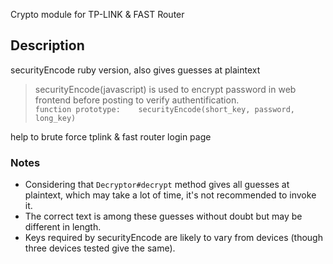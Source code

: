 Crypto module for TP-LINK & FAST Router

## Description

securityEncode ruby version, also gives guesses at plaintext    

>securityEncode(javascript) is used to encrypt password in web frontend before posting to verify authentification.   
`function prototype:   
securityEncode(short_key, password, long_key)`

help to brute force tplink & fast router login page

### Notes

* Considering that `Decryptor#decrypt` method gives all guesses at plaintext, which may take a lot of time, it's not recommended to invoke it.
* The correct text is among these guesses without doubt but may be different in length.
* Keys required by securityEncode are likely to vary from devices (though three devices tested give the same).